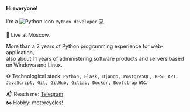 #### Hi everyone!

I'm a ![Python Icon](https://img.icons8.com/ios/24/000000/python.png) `Python developer` 💻

🌆 Live at Moscow.

More than a 2 years of Python programming experience for web-application, <br />
also about 11 years of administering software products and servers based on Windows and Linux.

⚙️ Technological stack: `Python, Flask, Django, PostgreSQL, REST API, JavaScript, Git, GitHub, GitLab, Docker, Bootstrap` etc.

📬 Reach me: [Telegram](https://t.me/n05tr0m0)<br />
🏍 Hobby: motorcycles!
